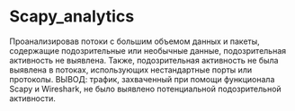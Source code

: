 # Scapy_analytics
Проанализировав потоки с большим объемом данных и пакеты, содержащие подозрительные или необычные данные, подозрительная активность не выявлена.
Также, подозрительная активность не была выявлена в потоках, использующих нестандартные порты или протоколы.
ВЫВОД: трафик, захваченный при помощи функционала Scapy и Wireshark, не было выявлено потенциальной подозрительной активности. 
